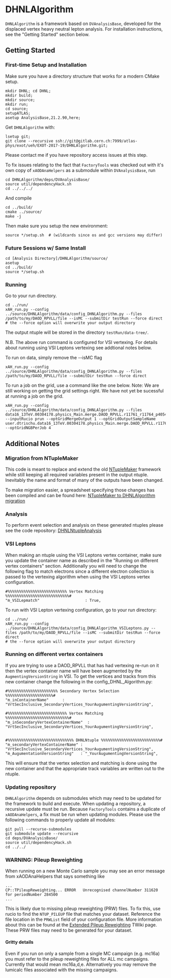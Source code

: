# DHNLAlgorithm

`DHNLAlgorithm` is a framework based on `DVAnalysisBase`, 
developed for the displaced vertex heavy neutral lepton analysis. 
For installation instructions, see the "Getting Started" section below.

## Getting Started

### First-time Setup and Installation

Make sure you have a directory structure that works for a modern CMake setup.

```
mkdir DHNL; cd DHNL; 
mkdir build; 
mkdir source; 
mkdir run; 
cd source;
setupATLAS;
asetup AnalysisBase,21.2.90,here;
```

Get `DHNLAlgorithm` with:

```
lsetup git; 
git clone --recursive ssh://git@gitlab.cern.ch:7999/atlas-phys/exot/ueh/EXOT-2017-19/DHNLAlgorithm.git;
```
Please contact me if you have repository access issues at this step.


To fix issues relating to the fact that `FactoryTools` was checked out with it's own copy of `xAODAnaHelpers` as a submodule within `DVAnalysisBase`, run
```
cd DHNLAlgorithm/deps/DVAnalysisBase/
source util/dependencyHack.sh
cd ../../../
```

And compile

```
cd ../build/
cmake ../source/
make -j
```

Then make sure you setup the new environment:

```
source */setup.sh  # (wildcards since os and gcc versions may differ)
```

### Future Sessions w/ Same Install

```
cd [Analysis Directory]/DHNLAlgorithm/source/
asetup
cd ../build/
source */setup.sh 
```
### Running

Go to your run directory.

```
cd ../run/
xAH_run.py --config ../source/DHNLAlgorithm/data/config_DHNLAlgorithm.py --files /path/to/my/DAOD_RPVLL/file --isMC --submitDir testRun --force direct
# the --force option will overwrite your output directory
```

The output ntuple will be stored in the  directory `testRun/data-tree/`.

N.B. The above run command is configured for VSI vertexing. For details about running using VSI Leptons vertexing see addtional notes below. 

To run on data, simply remove the --isMC flag

```
xAH_run.py --config ../source/DHNLAlgorithm/data/config_DHNLAlgorithm.py --files /path/to/my/DAOD_RPVLL/file --submitDir testRun --force direct
```

To run a job on the grid, use a command like the one below. Note: We are still working on getting the grid settings right. We have not yet be sucessful at running a job on the grid.

```
xAH_run.py --config ../source/DHNLAlgorithm/data/config_DHNLAlgorithm.py --files data16_13TeV.00304178.physics_Main.merge.DAOD_RPVLL.r11761_r11764_p4054 --inputRucio prun --optGridMergeOutput 1 --optGridOutputSampleName user.dtrischu.data16_13TeV.00304178.physics_Main.merge.DAOD_RPVLL.r11761_r11764_p4054_HNLNtuple_01 --optGridNGBPerJob 4 
```

## Additional Notes
### Migration from NTupleMaker
This code is meant to replace and extend the old [NTupleMaker](https://gitlab.cern.ch/atlas-phys/exot/ueh/EXOT-2017-19/NTupleMaker) framework while still keeping all required variables present in the output ntuple.
Inevitably the name and format of many of the outputs have been changed. 

To make migration easier, a spreadsheet specifying those changes has been compiled and can be found here: [NTupleMaker to DHNLAlgorithm migration](https://docs.google.com/spreadsheets/d/1NZWwB-mfnVOWJ3HE4mIrcJmJi1nd_CEQ9nqb26g3mtM/edit?usp=sharing) 

### Analysis

To perform event selection and analysis on these generated ntuples please see the code repository: [DHNLNtupleAnalysis](https://gitlab.cern.ch/atlas-phys/exot/ueh/EXOT-2017-19/DHNLNtupleAnalysis)

### VSI Leptons 

When making an ntuple using the VSI Leptons vertex container, make sure you update the container name as described in the "Running on different vertex containers" section. Additionally you will need to change the following flag to match electrons since a different electron collection is passed to the vertexing algorithm when using the VSI Leptons vertex configuration. 

```
#%%%%%%%%%%%%%%%%%%%%%%%%%% Vertex Matching %%%%%%%%%%%%%%%%%%%%%%%%%%%%#
"m_VSILepmatch"                    : True,

```
To run with VSI Lepton vertexing configuration, go to your run directory:

```
cd ../run/
xAH_run.py --config ../source/DHNLAlgorithm/data/config_DHNLAlgorithm_VSILeptons.py --files /path/to/my/DAOD_RPVLL/file --isMC --submitDir testRun --force direct
# the --force option will overwrite your output directory
```

### Running on different vertex containers

If you are trying to use a DAOD_RPVLL that has had vertexing re-run on it then the vertex container name will have been augmented by the `AugmentingVersionString` in VSI. To get the vertices and tracks from this new container change the following in the config_DHNL_Algorithm.py:

```
#%%%%%%%%%%%%%%%%%%%%%% Secondary Vertex Selection %%%%%%%%%%%%%%%%%%%%%#
"m_inContainerName"      : "VrtSecInclusive_SecondaryVertices_YourAugumentingVersionString",

#%%%%%%%%%%%%%%%%%%%%%%%%%% Vertex Matching %%%%%%%%%%%%%%%%%%%%%%%%%%%%#
"m_inSecondaryVertexContainerName"  : "VrtSecInclusive_SecondaryVertices_YourAugumentingVersionString",


#%%%%%%%%%%%%%%%%%%%%%%%%%%%%% DHNLNtuple %%%%%%%%%%%%%%%%%%%%%%%%%%#
"m_secondaryVertexContainerName" : "VrtSecInclusive_SecondaryVertices_YourAugumentingVersionString",
"m_AugumentationVersionString"   : "_YourAugumentingVersionString",

```
This will ensure that the vertex selection and matching is done using the new container and that the appropriate track variables are written out to the ntuple. 

### Updating repository

`DHNLAlgorithm` depends on submodules which may need to be updated for the framework to build and execute.
When updating a repository, a recursive update must be run.
Because `FactoryTools` contains a duplicate of `xAODAnaHelpers`, a fix must be run when updating modules.
Please use the following commands to properly update all modules:
```
git pull --recurse-submodules
git submodule update --recursive
cd deps/DVAnalysisBase/
source util/dependencyHack.sh
cd ../../
```


### WARNING: Pileup Reweighting

When running on a new Monte Carlo sample you may see an error message from xAODAnaHelpers that says something like



```
...
CP::TPileupReweighting... ERROR   Unrecognised channelNumber 311620 for periodNumber 284500
...
```
This is likely due to missing pileup reweighting (PRW) files.
To fix this, use rucio to find the `NTUP_PILEUP` file that matches your dataset.
Reference the file location in the `PRWList` field of your configuration file.
More information about this can be found at the [Extended Pileup Reweighting](https://twiki.cern.ch/twiki/bin/view/AtlasProtected/ExtendedPileupReweighting) TWiki page.
These PRW files may need to be generated for your dataset.

#### Gritty details
Even if you run on only a sample from a single MC campaign (e.g. mc16a) you must refer to the pileup reweighting files for ALL mc campaigns.
Currently that would mean mc16a,d,e. Alternatively you may remove the lumicalc files associated with the missing campaigns.

